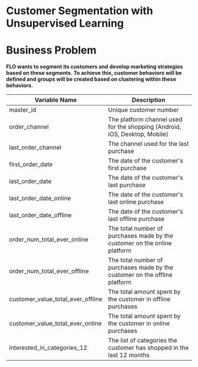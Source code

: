 # Customer Segmentation with Unsupervised Learning
# Business Problem
**FLO wants to segment its customers and develop marketing strategies based on these segments. To achieve this, customer behaviors will be defined and 
groups will be created based on clustering within these behaviors.**

| **Variable Name**                 | **Description**                                                                 |
|-----------------------------------|---------------------------------------------------------------------------------|
| master_id                         | Unique customer number                                                          |
| order_channel                     | The platform channel used for the shopping (Android, iOS, Desktop, Mobile)      |
| last_order_channel                | The channel used for the last purchase                                          |
| first_order_date                  | The date of the customer's first purchase                                       |
| last_order_date                   | The date of the customer's last purchase                                        |
| last_order_date_online            | The date of the customer's last online purchase                                 |
| last_order_date_offline           | The date of the customer's last offline purchase                                |
| order_num_total_ever_online       | The total number of purchases made by the customer on the online platform       |
| order_num_total_ever_offline      | The total number of purchases made by the customer on the offline platform      |
| customer_value_total_ever_offline | The total amount spent by the customer in offline purchases                     |
| customer_value_total_ever_online  | The total amount spent by the customer in online purchases                      |
| interested_in_categories_12       | The list of categories the customer has shopped in the last 12 months           |

